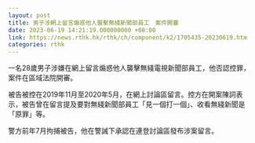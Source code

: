 ```yaml
---
layout: post
title: 男子涉網上留言煽惑他人襲擊無綫新聞部員工　案件開審
date: 2023-06-19 14:21:19.000000000 +08:00
link: https://news.rthk.hk/rthk/ch/component/k2/1705435-20230619.htm
categories: rthk
---
```


一名28歲男子涉嫌在網上留言煽惑他人襲擊無綫電視新聞部員工，他否認控罪，案件在區域法院開審。

被告被控在2019年11月至2020年5月，在網上討論區留言。控方在開案陳詞表示，被告曾在留言提及要對無綫新聞部員工「見一個打一個」、收看無綫新聞是「原罪」等。

警方前年7月拘捕被告，他在警誡下承認在連登討論區發布涉案留言。
